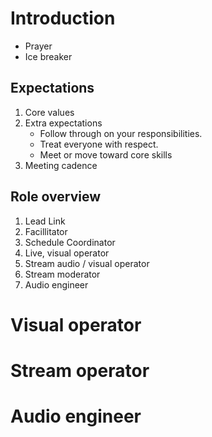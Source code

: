 # Introduction

- Prayer
- Ice breaker

## Expectations

1. Core values
2. Extra expectations
    - Follow through on your responsibilities.
    - Treat everyone with respect.
    - Meet or move toward core skills
3. Meeting cadence

## Role overview

1. Lead Link
1. Facillitator
1. Schedule Coordinator
1. Live, visual operator
1. Stream audio / visual operator
1. Stream moderator
1. Audio engineer

# Visual operator

# Stream operator

# Audio engineer
